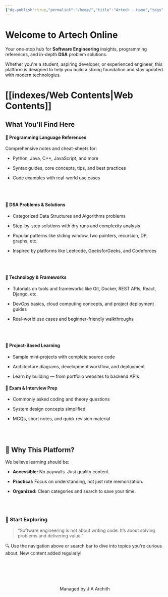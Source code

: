 ```yaml
---
{"dg-publish":true,"permalink":"/home/","title":"Artech - Home","tags":["gardenEntry"]}
---
```


# Welcome to Artech Online


Your one-stop hub for **Software Engineering** insights, programming references, and in-depth **DSA** problem solutions.

Whether you're a student, aspiring developer, or experienced engineer, this platform is designed to help you build a strong foundation and stay updated with modern technologies.

# [[indexes/Web Contents\|Web Contents]]



##  What You’ll Find Here

#### 🔹 **Programming Language References**

Comprehensive notes and cheat-sheets for:

- Python, Java, C++, JavaScript, and more
    
- Syntax guides, core concepts, tips, and best practices
    
- Code examples with real-world use cases

<br><br>

#### 🔹 **DSA Problems & Solutions**

- Categorized Data Structures and Algorithms problems
    
- Step-by-step solutions with dry runs and complexity analysis
    
- Popular patterns like sliding window, two pointers, recursion, DP, graphs, etc.
    
- Inspired by platforms like Leetcode, GeeksforGeeks, and Codeforces

<br><br>

#### 🔹 **Technology & Frameworks**

- Tutorials on tools and frameworks like Git, Docker, REST APIs, React, Django, etc.
    
- DevOps basics, cloud computing concepts, and project deployment guides
    
- Real-world use cases and beginner-friendly walkthroughs

<br><br>


#### 🔹 **Project-Based Learning**

- Sample mini-projects with complete source code
    
- Architecture diagrams, development workflow, and deployment
    
- Learn by building — from portfolio websites to backend APIs

#### 🔹 **Exam & Interview Prep**

- Commonly asked coding and theory questions
    
- System design concepts simplified
    
- MCQs, short notes, and quick revision material


<br><br>

##  🚀 Why This Platform?

We believe learning should be:

- **Accessible:** No paywalls. Just quality content.
    
- **Practical:** Focus on understanding, not just rote memorization.
    
- **Organized:** Clean categories and search to save your time.


<br><br>

### 🧠 Start Exploring

> “Software engineering is not about writing code. It’s about solving problems and delivering value.”

🔍 Use the navigation above or search bar to dive into topics you're curious about. New content added regularly!

<br><br><br><br>
<center>
Managed by J A Archith
</center>


